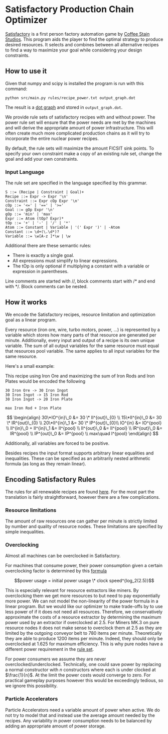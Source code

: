 # Satisfactory Production Chain Optimizer

[Satisfactory](https://www.satisfactorygame.com/) is a first person factory automation game by [Coffee Stain Studios](https://www.coffeestainstudios.com/).
This program aids the player to find the optimal strategy to produce desired resources.
It selects and combines between all alternative recipes to find a way to maximize your goal while considering your design constraints.

## How to use it

Given that numpy and scipy is installed the program is run with this command:
```
python src/main.py rules/recipe_power.txt output_graph.dot
```

The result is a [dot graph](https://de.wikipedia.org/wiki/Graphviz) and stored in `output_graph.dot`.

We provide rule sets of satisfactory recipes with and without power.
The power rule set will ensure that the power needs are met by the machines and will derive the appropriate amount of power infrastructure.
This will often create much more complicated production chains as it will try to incorporate the entire nuclear power recipes.

By default, the rule sets will maximize the amount FICSIT sink points.
To specify your own constraint make a copy of an existing rule set, change the goal and add your own constraints.

### Input Language
The rule set are specified in the language specified by this grammar.

```
S ::= (Recipe | Constraint | Goal)+
Recipe ::= Expr -> Expr '\n'
Constraint ::= Expr cOp Expr '\n'
cOp ::= '<=' | '==' | '>='
Goal ::= gOp Expr '\n'
gOp ::= 'min' | 'max'
Expr ::= Atom (tOp? Expr)*
tOp ::= '+' | '-' | '/' | '*'
Atom ::= Constant | Variable | '(' Expr ')' | -Atom
Constant ::= \d+(\.\d*)?
Variable ::= \w[A-z ]*\w | \w
```

Additional there are these semantic rules:
- There is exactly a single goal.
- All expressions must simplify to linear expressions.
- The tOp is only optional if multiplying a constant with a variable or expression in parentheses.

Line comments are started with //, block comments start with /* and end with */.
Block comments can be nested.

## How it works

We encode the Satisfactory recipes, resource limitation and optimization goal as a linear program.

Every resource (iron ore, wire, turbo motors, power, ...) is represented by a variable which stores how many parts of that resource are generated per minute.
Additionally, every input and output of a recipe is its own unique variable.
The sum of all output variables for the same resource must equal that resources pool variable.
The same applies to all input variables for the same resource.

Here's a small example:

This recipe using Iron Ore and maximizing the sum of Iron Rods and Iron Plates would be encoded the following

```
30 Iron Ore -> 30 Iron Ingot
30 Iron Ingot -> 15 Iron Rod
30 Iron Ingot -> 20 Iron Plate

max Iron Rod + Iron Plate
```

$$
\begin{align}
30\*IO^{in}\_0 &= 30 \* II^{out}\_{0} \\
15\*II^{in}\_0 &= 30 \* IR^{out}\_{0} \\
20\*II^{in}\_1 &= 30 \* IP^{out}\_{0}\\
IO^{in} &= IO^{pool} \\
II^{in}\_0 + II^{in}\_1 &= II^{pool} \\
II^{out}\_0 &= II^{pool} \\
IR^{out}\_0 &= IR^{pool} \\
IP^{out}\_0 &= IP^{pool} \\
max\quad I^{pool}
\end{align}
$$

Additionally, all variables are forced to be positive.

Besides recipes the input format supports arbitrary linear equalities and inequalities.
These can be specified as an arbitrarily nested arithmetic formula (as long as they remain linear).

## Encoding Satisfactory Rules

The rules for all renewable recipes are found [here](./rules).
For the most part the translation is fairly straightforward, however there are a few complications.

### Resource limitations

The amount of raw resources one can gather per minute is strictly limited by number and quality of resource nodes.
These limitations are specified by simple inequalities.

### Overclocking

Almost all machines can be overclocked in Satisfactory.

For machines that consume power, their power consumption given a certain overclocking factor is determined by this [formula](https://satisfactory.wiki.gg/wiki/Clock_speed)

$$power usage = initial power usage \* clock speed^{log_2(2.5)}$$

This is especially relevant for resource extractors like miners.
By overclocking them we get more resources to but need to pay exponentially more power.
We can not model the non-linearity of the power formula in a linear program.
But we would like our optimizer to make trade-offs by to use less power of if it does not need all resources.
Therefore, we conservatively approximate the costs of a resource extractor by determining the maximum power used by an extractor if overclocked at 2.5.
For Miners MK.3 on pure resource nodes it does not make sense to overclock them at 2.5 as they are limited by the outgoing conveyor belt to 780 items per minute. Theoretically they are able to produce 1200 items per minute.
Indeed, they should only be overclocked at 1.625 for maximum efficiency.
This is why pure nodes have a different power requirement in the [rule set](./rules/recipes_power.txt).

For power consumers we assume they are never overclocked/underclocked.
Technically, one could save power by replacing a normal constructor with $n$ constructors where each is under clocked at $\frac{1}{n}$.
At the limit the power costs would converge to zero.
For practical gameplay purposes however this would be exceedingly tedious, so we ignore this possibility.

### Particle Accelerators

Particle Accelerators need a variable amount of power when active.
We do not try to model that and instead use the average amount needed by the recipes.
Any variability in power consumption needs to be balanced by adding an appropriate amount of power storage.
